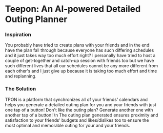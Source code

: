 # Teepon: An AI-powered Detailed Outing Planner 
### Inspiration
You probably have tried to create plans with your friends and in the end have the plan fall through because everyone has such differing schedules and it just takes way too much effort right? I personally have tried to host a couple of get-together and catch-up session with friends too but we have such different lives that all our schedules cannot be any more different from each other's and I just give up because it is taking too much effort and time and replanning.

### The Solution
TPON is a platform that synchronizes all of your friends' calendars and helps you generate a detailed outing plan for you and your friends with just one tap of a button! Don't like the outing plan? Generate another one with another tap of a button!
\n
The outing plan generated ensures proximity and satisfaction to your friends' budgets and likes/dislikes too to ensure the most optimal and memorable outing for your and your friends.
